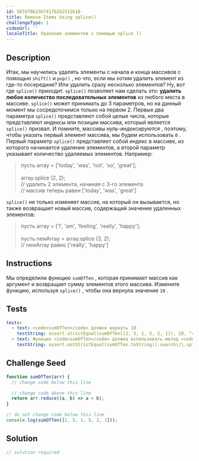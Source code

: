 ```yaml
---
id: 587d78b2367417b2b2512b10
title: Remove Items Using splice()
challengeType: 1
videoUrl: ''
localeTitle: Удаление элементов с помощью splice ()
---
```


## Description
<section id="description"> Итак, мы научились удалять элементы с начала и конца массивов с помощью <code>shift()</code> и <code>pop()</code> , но что, если мы хотим удалить элемент из где-то посередине? Или удалить сразу несколько элементов? Ну, вот где <code>splice()</code> приходит. <code>splice()</code> позволяет нам сделать это: <strong>удалить любое количество последовательных элементов</strong> из любого места в массиве. <code>splice()</code> может принимать до 3 параметров, но на данный момент мы сосредоточимся только на первом 2. Первые два параметра <code>splice()</code> представляют собой целые числа, которые представляют индексы или позиции массива, который является <code>splice()</code> призвал. И помните, массивы <em>нуль-индексируются</em> , поэтому, чтобы указать первый элемент массива, мы будем использовать <code>0</code> . Первый параметр <code>splice()</code> представляет собой индекс в массиве, из которого начинается удаление элементов, а второй параметр указывает количество удаляемых элементов. Например: <blockquote> пусть array = [&#39;today&#39;, &#39;was&#39;, &#39;not&#39;, &#39;so&#39;, &#39;great&#39;]; <br><br> array.splice (2, 2); <br> // удалить 2 элемента, начиная с 3-го элемента <br> // массив теперь равен [&#39;today&#39;, &#39;was&#39;, &#39;great&#39;] </blockquote> <code>splice()</code> не только изменяет массив, на который он вызывается, но также возвращает новый массив, содержащий значение удаленных элементов: <blockquote> пусть array = [&#39;I&#39;, &#39;am&#39;, &#39;feeling&#39;, &#39;really&#39;, &#39;happy&#39;]; <br><br> пусть newArray = array.splice (3, 2); <br> // newArray равно [&#39;really&#39;, &#39;happy&#39;] </blockquote></section>

## Instructions
<section id="instructions"> Мы определили функцию <code>sumOfTen</code> , которая принимает массив как аргумент и возвращает сумму элементов этого массива. Измените функцию, используя <code>splice()</code> , чтобы она вернула значение <code>10</code> . </section>

## Tests
<section id='tests'>

```yml
tests:
  - text: <code>sumOfTen</code> должен вернуть 10
    testString: assert.strictEqual(sumOfTen([2, 5, 1, 5, 2, 1]), 10, "<code>sumOfTen</code> should return 10");
  - text: Функция <code>sumOfTen</code> должна использовать метод <code>splice()</code>
    testString: assert.notStrictEqual(sumOfTen.toString().search(/\.splice\(/), -1, "The <code>sumOfTen</code> function should utilize the <code>splice()</code> method");

```

</section>

## Challenge Seed
<section id='challengeSeed'>

<div id='js-seed'>

```js
function sumOfTen(arr) {
  // change code below this line

  // change code above this line
  return arr.reduce((a, b) => a + b);
}

// do not change code below this line
console.log(sumOfTen([2, 5, 1, 5, 2, 1]));

```

</div>



</section>

## Solution
<section id='solution'>

```js
// solution required
```
</section>
